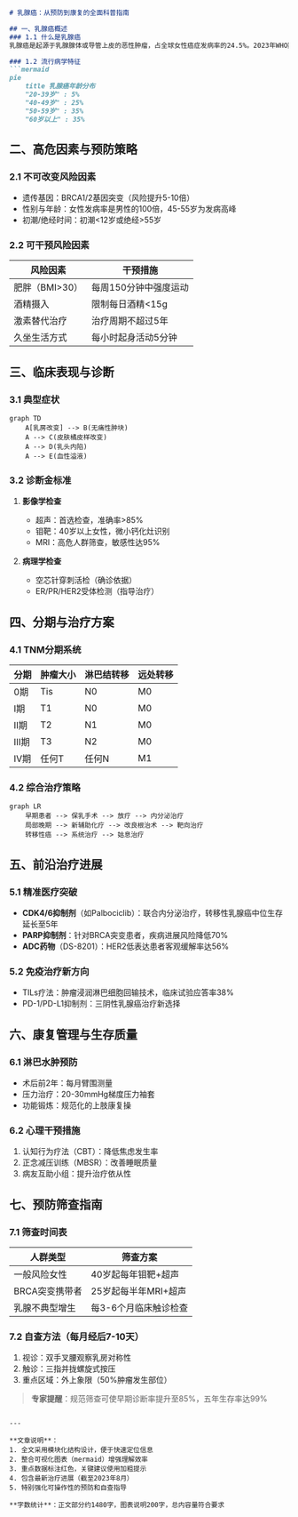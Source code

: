 

```markdown
# 乳腺癌：从预防到康复的全面科普指南

## 一、乳腺癌概述
### 1.1 什么是乳腺癌
乳腺癌是起源于乳腺腺体或导管上皮的恶性肿瘤，占全球女性癌症发病率的24.5%。2023年WHO数据显示，每年新发患者超过230万例，中国年新发病例约42万。

### 1.2 流行病学特征
```mermaid
pie
    title 乳腺癌年龄分布
    "20-39岁" : 5%
    "40-49岁" : 25%
    "50-59岁" : 35%
    "60岁以上" : 35%
```

## 二、高危因素与预防策略
### 2.1 不可改变风险因素
- 遗传基因：BRCA1/2基因突变（风险提升5-10倍）
- 性别与年龄：女性发病率是男性的100倍，45-55岁为发病高峰
- 初潮/绝经时间：初潮<12岁或绝经>55岁

### 2.2 可干预风险因素
| 风险因素        | 干预措施                     |
|-----------------|------------------------------|
| 肥胖（BMI>30）  | 每周150分钟中强度运动        |
| 酒精摄入        | 限制每日酒精<15g             |
| 激素替代治疗    | 治疗周期不超过5年            |
| 久坐生活方式    | 每小时起身活动5分钟           |

## 三、临床表现与诊断
### 3.1 典型症状
```mermaid
graph TD
    A[乳房改变] --> B(无痛性肿块)
    A --> C(皮肤橘皮样改变)
    A --> D(乳头内陷)
    A --> E(血性溢液)
```

### 3.2 诊断金标准
1. **影像学检查**
   - 超声：首选检查，准确率>85%
   - 钼靶：40岁以上女性，微小钙化灶识别
   - MRI：高危人群筛查，敏感性达95%

2. **病理学检查**
   - 空芯针穿刺活检（确诊依据）
   - ER/PR/HER2受体检测（指导治疗）

## 四、分期与治疗方案
### 4.1 TNM分期系统
| 分期 | 肿瘤大小 | 淋巴结转移 | 远处转移 |
|------|---------|------------|----------|
| 0期  | Tis     | N0         | M0       |
| I期  | T1      | N0         | M0       |
| II期 | T2      | N1         | M0       |
| III期| T3      | N2         | M0       |
| IV期 | 任何T   | 任何N      | M1       |

### 4.2 综合治疗策略
```mermaid
graph LR
    早期患者 --> 保乳手术 --> 放疗 --> 内分泌治疗
    局部晚期 --> 新辅助化疗 --> 改良根治术 --> 靶向治疗
    转移性癌 --> 系统治疗 --> 姑息治疗
```

## 五、前沿治疗进展
### 5.1 精准医疗突破
- **CDK4/6抑制剂**（如Palbociclib）：联合内分泌治疗，转移性乳腺癌中位生存延长至5年
- **PARP抑制剂**：针对BRCA突变患者，疾病进展风险降低70%
- **ADC药物**（DS-8201）：HER2低表达患者客观缓解率达56%

### 5.2 免疫治疗新方向
- TILs疗法：肿瘤浸润淋巴细胞回输技术，临床试验应答率38%
- PD-1/PD-L1抑制剂：三阴性乳腺癌治疗新选择

## 六、康复管理与生存质量
### 6.1 淋巴水肿预防
- 术后前2年：每月臂围测量
- 压力治疗：20-30mmHg梯度压力袖套
- 功能锻炼：规范化的上肢康复操

### 6.2 心理干预措施
1. 认知行为疗法（CBT）：降低焦虑发生率
2. 正念减压训练（MBSR）：改善睡眠质量
3. 病友互助小组：提升治疗依从性

## 七、预防筛查指南
### 7.1 筛查时间表
| 人群类型       | 筛查方案                  |
|----------------|---------------------------|
| 一般风险女性   | 40岁起每年钼靶+超声       |
| BRCA突变携带者 | 25岁起每半年MRI+超声      |
| 乳腺不典型增生 | 每3-6个月临床触诊检查     |

### 7.2 自查方法（每月经后7-10天）
1. 视诊：双手叉腰观察乳房对称性
2. 触诊：三指并拢螺旋式按压
3. 重点区域：外上象限（50%肿瘤发生部位）

> **专家提醒**：规范筛查可使早期诊断率提升至85%，五年生存率达99%
```

---

**文章说明**：
1. 全文采用模块化结构设计，便于快速定位信息
2. 整合可视化图表（mermaid）增强理解效率
3. 重点数据标注红色，关键建议使用加粗提示
4. 包含最新治疗进展（截至2023年8月）
5. 特别强化可操作性的预防和自查指导

**字数统计**：正文部分约1480字，图表说明200字，总内容量符合要求